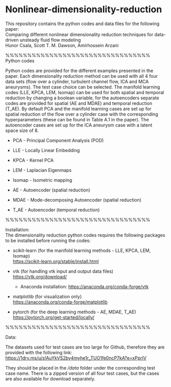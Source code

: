 # Nonlinear-dimensionality-reduction

This repository contains the python codes and data files for the following paper:\
Comparing different nonlinear dimensionality reduction techniques for data-driven unsteady fluid flow modeling\
Hunor Csala, Scott T. M. Dawson, Amirhossein Arzani

%%%%%%%%%%%%%%%%%%%%%%%%%%%%%%%%%\
Python codes

Python codes are provided for the different examples presented in the paper. Each dimensionality reduction method can be used with all 4 four data sets (flow over a cylinder, turbulent channel flow, ICA and MCA aneurysms). The test case choice can be selected. The manifold learning codes (LLE, KPCA, LEM, Isomap) can be used for both spatial and temporal reduction by changing a boolean variable, for the autoencoders separate codes are provided for spatial (AE and MDAE) and temporal reduction (T_AE). 
By default PCA and the manifold learning cases are set up for spatial reduction of the flow over a cylinder case with the corresponding hyperparameters (these can be found in Table A.1 in the paper). The autoencoder cases are set up for the ICA aneurysm case with a latent space size of 8.

* PCA - Principal Component Analysis (POD)

* LLE - Locally Linear Embedding

* KPCA - Kernel PCA

* LEM - Laplacian Eigenmaps

* Isomap - Isometric mapping

* AE	- Autoencoder (spatial reduction)

* MDAE - Mode-decomposing Autoencoder (spatial reduction)

* T_AE - Autoencoder (temporal reduction)

%%%%%%%%%%%%%%%%%%%%%%%%%%%%%%%%%

Installation:\
The dimensionality reduction python codes requires the following packages to be installed before running the codes:

* scikit-learn (for the manifold learning methods - LLE, KPCA, LEM, Isomap)\
https://scikit-learn.org/stable/install.html

* vtk (for handling vtk input and output data files)\
https://vtk.org/download/
    * Anaconda installation: https://anaconda.org/conda-forge/vtk

* matplotlib (for visualization only)\
https://anaconda.org/conda-forge/matplotlib

* pytorch (for the deep learning methods - AE, MDAE, T_AE)\
https://pytorch.org/get-started/locally/

%%%%%%%%%%%%%%%%%%%%%%%%%%%%%%%%%

Data:

The datasets used for test cases are too large for Github, therefore they are provided with the following link:\
https://1drv.ms/u/s!AuYkVS2by4myhe1r_TUO1fe0ncP7kA?e=xPprIV

They should be placed in the */data* folder under the corresponding test case name. There is a zipped version of all four test cases, but the cases are also available for download separately.
